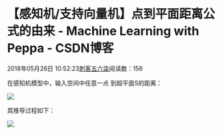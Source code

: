 # 【感知机/支持向量机】点到平面距离公式的由来 - Machine Learning with Peppa - CSDN博客





2018年05月26日 10:52:23[刺客五六柒](https://me.csdn.net/qq_39521554)阅读数：156








在感知机模型中，输入空间中任意一点 到超平面S的距离：

![](https://img-blog.csdn.net/20150527111406384?watermark/2/text/aHR0cDovL2Jsb2cuY3Nkbi5uZXQvYW15YWd1YW5n/font/5a6L5L2T/fontsize/400/fill/I0JBQkFCMA==/dissolve/70/gravity/Center)


其推导过程如下：

![](https://img-blog.csdn.net/20150527111434402?watermark/2/text/aHR0cDovL2Jsb2cuY3Nkbi5uZXQvYW15YWd1YW5n/font/5a6L5L2T/fontsize/400/fill/I0JBQkFCMA==/dissolve/70/gravity/Center)



